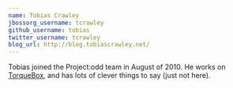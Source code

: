 ```yaml
---
name: Tobias Crawley
jbossorg_username: tcrawley
github_username: tobias
twitter_username: tcrawley
blog_url: http://blog.tobiascrawley.net/
---
```


Tobias joined the Project:odd team in August of 2010. He works 
on [TorqueBox](http://torquebox.org), and has lots of clever things to say (just not here).
